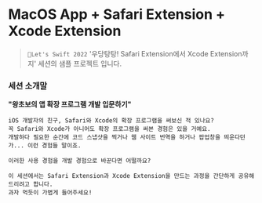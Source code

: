 # MacOS App + Safari Extension + Xcode Extension

> `🍎Let's Swift 2022` '우당탕탕! Safari Extension에서 Xcode Extension까지' 세션의 샘플 프로젝트 입니다.

### 세션 소개말

**"왕초보의 앱 확장 프로그램 개발 입문하기"**
```
iOS 개발자의 친구, Safari와 Xcode의 확장 프로그램을 써보신 적 있나요? 
꼭 Safari와 Xcode가 아니어도 확장 프로그램을 써본 경험은 있을 거예요. 
개발하다 필요한 순간에 코드 스냅샷을 찍거나 웹 사이트 번역을 하거나 팝업창을 띄운다던가... 이런 경험들 말이죠. 

이러한 사용 경험을 개발 경험으로 바꾼다면 어떨까요? 

이 세션에서는 Safari Extension과 Xcode Extension을 만드는 과정을 간단하게 공유해 드리려고 합니다. 
과자 먹듯이 가볍게 들어주세요!
```
